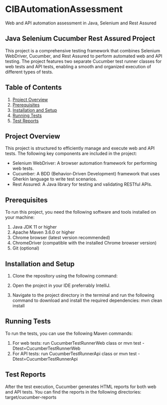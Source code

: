 # CIBAutomationAssessment
Web and API automation assessment in Java, Selenium and Rest Assured

## Java Selenium Cucumber Rest Assured Project

This project is a comprehensive testing framework that combines Selenium WebDriver, Cucumber, and Rest Assured to perform automated web and API testing. The project features two separate Cucumber test runner classes for web tests and API tests, enabling a smooth and organized execution of different types of tests.

## Table of Contents

1. [Project Overview](#project-overview)
2. [Prerequisites](#prerequisites)
3. [Installation and Setup](#installation-and-setup)
4. [Running Tests](#running-tests)
5. [Test Reports](#test-reports)

## Project Overview

This project is structured to efficiently manage and execute web and API tests. The following key components are included in the project:

- Selenium WebDriver: A browser automation framework for performing web tests.
- Cucumber: A BDD (Behavior-Driven Development) framework that uses Gherkin language to write test scenarios.
- Rest Assured: A Java library for testing and validating RESTful APIs.


## Prerequisites

To run this project, you need the following software and tools installed on your machine:

1. Java JDK 11 or higher
2. Apache Maven 3.6.0 or higher
3. Chrome browser (latest version recommended)
4. ChromeDriver (compatible with the installed Chrome browser version)
5. Git (optional)

## Installation and Setup

1. Clone the repository using the following command:

2. Open the project in your IDE preferrably IntelliJ.

3. Navigate to the project directory in the terminal and run the following command to download and install the required dependencies:
mvn clean install

## Running Tests

To run the tests, you can use the following Maven commands:

1. For web tests: 
run CucumberTestRunnerWeb class or
mvn test -Dtest=CucumberTestRunnerWeb
2. For API tests:
run CucumberTestRunnerApi class or
mvn test -Dtest=CucumberTestRunnerApi

## Test Reports

After the test execution, Cucumber generates HTML reports for both web and API tests. You can find the reports in the following directories:
target/cucumber-reports

